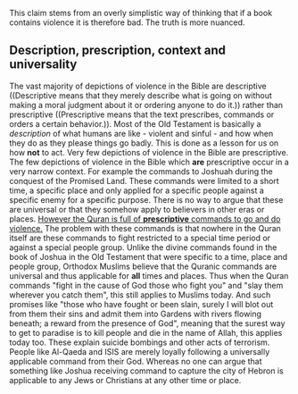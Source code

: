 This claim stems from an overly simplistic way of thinking that if a book contains violence it is therefore bad. The truth is more nuanced.

## Description, prescription, context and universality

The vast majority of depictions of violence in the Bible are descriptive ((Descriptive means that they merely describe what is going on without making a moral judgment about it or ordering anyone to do it.)) rather than prescriptive ((Prescriptive means that the text prescribes, commands or orders a certain behavior.)). Most of the Old Testament is basically a _description_ of what humans are like - violent and sinful - and how when they do as they please things go badly. This is done as a lesson for us on how **not** to act. Very few depictions of violence in the Bible are prescriptive. The few depictions of violence in the Bible which **are** prescriptive occur in a very narrow context. For example the commands to Joshuah during the conquest of the Promised Land. These commands were limited to a short time, a specific place and only applied for a specific people against a specific enemy for a specific purpose. There is no way to argue that these are universal or that they somehow apply to believers in other eras or places. [However the Quran is full of **prescriptive** commands to go and do violence.](https://thyreon.com/violence-in-the-quran/) The problem with these commands is that nowhere in the Quran itself are these commands to fight restricted to a special time period or against a special people group. Unlike the divine commands found in the book of Joshua in the Old Testament that were specific to a time, place and people group, Orthodox Muslims believe that the Quranic commands are universal and thus applicable for **all** times and places. Thus when the Quran commands "fight in the cause of God those who fight you" and "slay them wherever you catch them", this still applies to Muslims today. And such promises like "those who have fought or been slain, surely I will blot out from them their sins and admit them into Gardens with rivers flowing beneath; a reward from the presence of God", meaning that the surest way to get to paradise is to kill people and die in the name of Allah, this applies today too. These explain suicide bombings and other acts of terrorism. People like Al-Qaeda and ISIS are merely loyally following a universally applicable command from their God. Whereas no one can argue that something like Joshua receiving command to capture the city of Hebron is applicable to any Jews or Christians at any other time or place.
